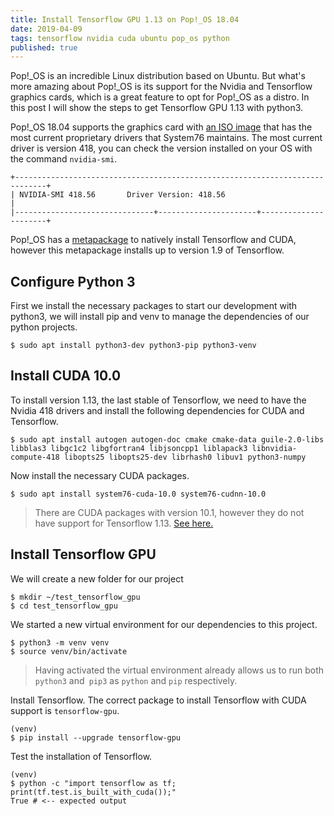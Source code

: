 ```yaml
---
title: Install Tensorflow GPU 1.13 on Pop!_OS 18.04
date: 2019-04-09
tags: tensorflow nvidia cuda ubuntu pop_os python
published: true
---
```

Pop!\_OS is an incredible Linux distribution based on Ubuntu. But what's more amazing about Pop!\_OS is its support for the Nvidia and Tensorflow graphics cards, which is a great feature to opt for Pop!\_OS as a distro. In this post I will show the steps to get Tensorflow GPU 1.13 with python3.

<!-- READMORE -->

Pop!\_OS 18.04 supports the graphics card with [an ISO image](https://system76.com/pop) that has the most current proprietary drivers that System76 maintains. The most current driver is version 418, you can check the version installed on your OS with the command `nvidia-smi`.

```
+-----------------------------------------------------------------------------+
| NVIDIA-SMI 418.56       Driver Version: 418.56                              |
|-------------------------------+----------------------+----------------------+
```

Pop!\_OS has a [metapackage](https://support.system76.com/articles/install-tensorflow/) to natively install Tensorflow and CUDA, however this metapackage installs up to version 1.9 of Tensorflow.

## Configure Python 3

First we install the necessary packages to start our development with python3, we will install pip and venv to manage the dependencies of our python projects.

```shell
$ sudo apt install python3-dev python3-pip python3-venv
```

## Install CUDA 10.0

To install version 1.13, the last stable of Tensorflow, we need to have the Nvidia 418 drivers and install the following dependencies for CUDA and Tensorflow.

```shell
$ sudo apt install autogen autogen-doc cmake cmake-data guile-2.0-libs libblas3 libgc1c2 libgfortran4 libjsoncpp1 liblapack3 libnvidia-compute-418 libopts25 libopts25-dev librhash0 libuv1 python3-numpy
```

Now install the necessary CUDA packages.

```shell
$ sudo apt install system76-cuda-10.0 system76-cudnn-10.0
```

> There are CUDA packages with version 10.1, however they do not have support for Tensorflow 1.13. [See here.](Https://github.com/tensorflow/tensorflow/issues/26209#issuecomment-479127128)

## Install Tensorflow GPU

We will create a new folder for our project

```shell
$ mkdir ~/test_tensorflow_gpu
$ cd test_tensorflow_gpu
```

We started a new virtual environment for our dependencies to this project.

```shell
$ python3 -m venv venv
$ source venv/bin/activate
```

> Having activated the virtual environment already allows us to run both `python3` and` pip3` as `python` and `pip` respectively.

Install Tensorflow. The correct package to install Tensorflow with CUDA support is `tensorflow-gpu`.

```shell
(venv)
$ pip install --upgrade tensorflow-gpu
```

Test the installation of Tensorflow.

```shell
(venv)
$ python -c "import tensorflow as tf; print(tf.test.is_built_with_cuda());"
True # <-- expected output
```
